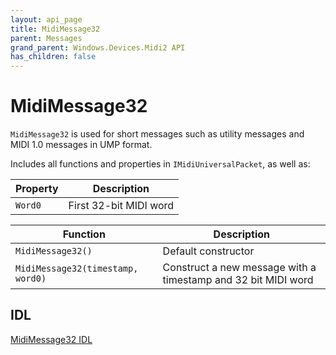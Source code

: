 ```yaml
---
layout: api_page
title: MidiMessage32
parent: Messages
grand_parent: Windows.Devices.Midi2 API
has_children: false
---
```


# MidiMessage32

`MidiMessage32` is used for short messages such as utility messages and MIDI 1.0 messages in UMP format.

Includes all functions and properties in `IMidiUniversalPacket`, as well as:

| Property | Description |
| -------- | ----------- |
| `Word0` | First 32-bit MIDI word|

| Function | Description |
| -------- | ----------- |
| `MidiMessage32()` | Default constructor |
| `MidiMessage32(timestamp, word0)` | Construct a new message with a timestamp and 32 bit MIDI word |

## IDL

[MidiMessage32 IDL](https://github.com/microsoft/MIDI/blob/main/src/api/Client/Midi2Client/MidiMessage32.idl)
